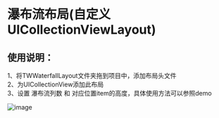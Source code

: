 # 瀑布流布局(自定义UICollectionViewLayout)

## 使用说明：

<div>
1、将TWWaterfallLayout文件夹拖到项目中，添加布局头文件<br>
2、为UICollectionView添加此布局<br>
3、设置 瀑布流列数 和 对应位置item的高度，具体使用方法可以参照demo<br>
</div>

![image](https://github.com/towey/WaterfallLayoutDemo/blob/master/gif/waterfall.gif)

